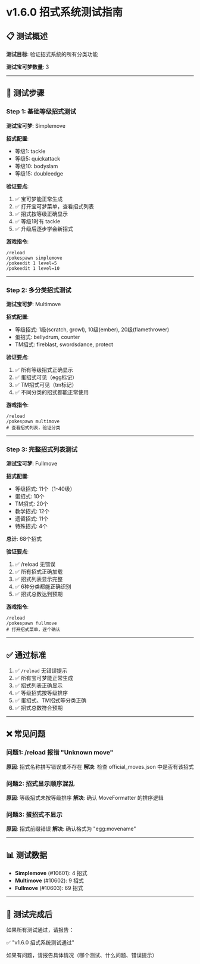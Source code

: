 # v1.6.0 招式系统测试指南

## 📋 测试概述

**测试目标**: 验证招式系统的所有分类功能

**测试宝可梦数量**: 3

---

## 🧪 测试步骤

### Step 1: 基础等级招式测试

**测试宝可梦**: Simplemove

**招式配置**:
- 等级1: tackle
- 等级5: quickattack
- 等级10: bodyslam
- 等级15: doubleedge

**验证要点**:
1. ✅ 宝可梦能正常生成
2. ✅ 打开宝可梦菜单，查看招式列表
3. ✅ 招式按等级正确显示
4. ✅ 等级1时有 tackle
5. ✅ 升级后逐步学会新招式

**游戏指令**:
```
/reload
/pokespawn simplemove
/pokeedit 1 level=5
/pokeedit 1 level=10
```

---

### Step 2: 多分类招式测试

**测试宝可梦**: Multimove

**招式配置**:
- 等级招式: 1级(scratch, growl), 10级(ember), 20级(flamethrower)
- 蛋招式: bellydrum, counter
- TM招式: fireblast, swordsdance, protect

**验证要点**:
1. ✅ 所有等级招式正确显示
2. ✅ 蛋招式可见（egg标记）
3. ✅ TM招式可见（tm标记）
4. ✅ 不同分类的招式都能正常使用

**游戏指令**:
```
/reload
/pokespawn multimove
# 查看招式列表，验证分类
```

---

### Step 3: 完整招式列表测试

**测试宝可梦**: Fullmove

**招式配置**:
- 等级招式: 11个（1-40级）
- 蛋招式: 10个
- TM招式: 20个
- 教学招式: 12个
- 遗留招式: 11个
- 特殊招式: 4个

**总计**: 68个招式

**验证要点**:
1. ✅ /reload 无错误
2. ✅ 所有招式正确加载
3. ✅ 招式列表显示完整
4. ✅ 6种分类都能正确识别
5. ✅ 招式总数达到预期

**游戏指令**:
```
/reload
/pokespawn fullmove
# 打开招式菜单，逐个确认
```

---

## ✅ 通过标准

1. ✅ `/reload` 无错误提示
2. ✅ 所有宝可梦能正常生成
3. ✅ 招式列表正确显示
4. ✅ 等级招式按等级排序
5. ✅ 蛋招式、TM招式等分类正确
6. ✅ 招式总数符合预期

---

## ❌ 常见问题

### 问题1: /reload 报错 "Unknown move"
**原因**: 招式名称拼写错误或不存在
**解决**: 检查 official_moves.json 中是否有该招式

### 问题2: 招式显示顺序混乱
**原因**: 等级招式未按等级排序
**解决**: 确认 MoveFormatter 的排序逻辑

### 问题3: 蛋招式不显示
**原因**: 招式前缀错误
**解决**: 确认格式为 "egg:movename"

---

## 📊 测试数据


- **Simplemove** (#10601): 4 招式
- **Multimove** (#10602): 9 招式
- **Fullmove** (#10603): 69 招式

---

## 🎉 测试完成后

如果所有测试通过，请报告：

✅ "v1.6.0 招式系统测试通过"

如果有问题，请报告具体情况（哪个测试、什么问题、错误提示）
